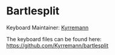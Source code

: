# Bartlesplit

Keyboard Maintainer: [Kyrremann](https://github.com/Kyrremann)

The keyboard files can be found here: https://github.com/Kyrremann/bartlesplit
